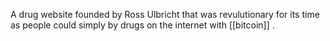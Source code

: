 A drug website founded by Ross Ulbricht that was revulutionary for its time as people could simply by drugs on the internet with [[bitcoin]] .